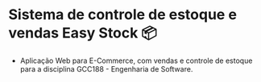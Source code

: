 # Sistema de controle de estoque e vendas Easy Stock 📦
* Aplicação Web para E-Commerce, com vendas e controle de estoque para a disciplina GCC188 - Engenharia de Software.